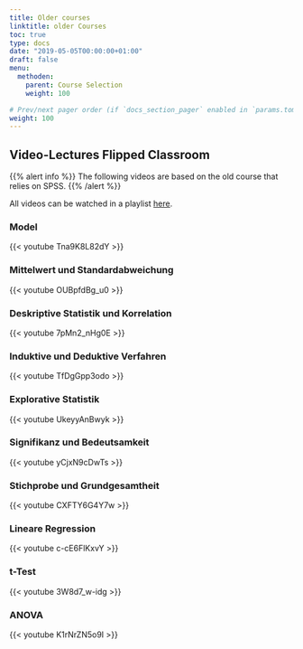 ```yaml
---
title: Older courses
linktitle: older Courses
toc: true
type: docs
date: "2019-05-05T00:00:00+01:00"
draft: false
menu:
  methoden:
    parent: Course Selection
    weight: 100

# Prev/next pager order (if `docs_section_pager` enabled in `params.toml`)
weight: 100
---
```


## Video-Lectures Flipped Classroom
{{% alert info %}}
The following videos are based on the old course that relies on SPSS.
{{% /alert %}}

All videos can be watched in a playlist [here](https://www.youtube.com/playlist?list=PLHOMZ3TUd5FrNQSzDTRrXzBQlx2Mli9p1).

### Model
{{< youtube Tna9K8L82dY >}}

### Mittelwert und Standardabweichung
{{< youtube OUBpfdBg_u0 >}}

### Deskriptive Statistik und Korrelation
{{< youtube 7pMn2_nHg0E >}}

### Induktive und Deduktive Verfahren
{{< youtube TfDgGpp3odo >}}

### Explorative Statistik
{{< youtube UkeyyAnBwyk >}}

### Signifikanz und Bedeutsamkeit
{{< youtube yCjxN9cDwTs >}}


### Stichprobe und Grundgesamtheit
{{< youtube CXFTY6G4Y7w >}}

### Lineare Regression
{{< youtube c-cE6FlKxvY >}}

### t-Test
{{< youtube 3W8d7_w-idg >}}

### ANOVA
{{< youtube K1rNrZN5o9I >}}



